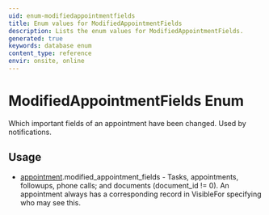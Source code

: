 ```yaml
---
uid: enum-modifiedappointmentfields
title: Enum values for ModifiedAppointmentFields
description: Lists the enum values for ModifiedAppointmentFields.
generated: true
keywords: database enum
content_type: reference
envir: onsite, online
---
```


# ModifiedAppointmentFields Enum

Which important fields of an appointment have been changed. Used by notifications.


## Usage

* [appointment](../appointment.md).modified_appointment_fields - Tasks, appointments, followups, phone calls; and documents (document_id != 0). An appointment always has a corresponding record in VisibleFor specifying who may see this. 
